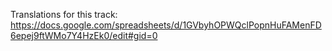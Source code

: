 Translations for this track: 
https://docs.google.com/spreadsheets/d/1GVbyhOPWQclPopnHuFAMenFD6epej9ftWMo7Y4HzEk0/edit#gid=0